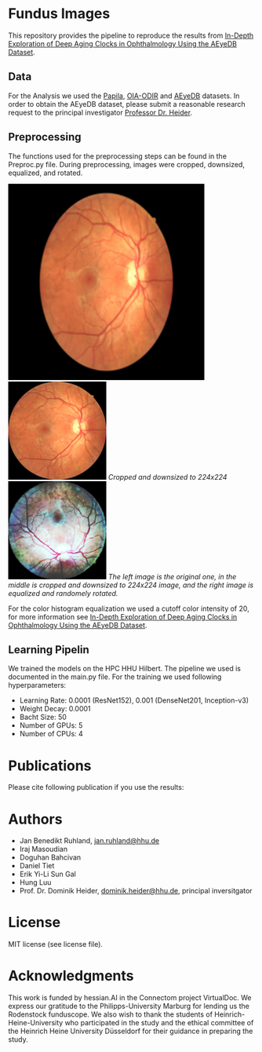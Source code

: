 # Fundus Images
This repository provides the pipeline to reproduce the results from [In-Depth Exploration of Deep Aging Clocks in Ophthalmology Using the AEyeDB Dataset](TODO). 


## Data 
For the Analysis we used the [Papila](https://www.nature.com/articles/s41597-022-01388-1), [OIA-ODIR](https://link.springer.com/chapter/10.1007/978-3-030-71058-3_11) and [AEyeDB](TODO) datasets. In order to obtain the AEyeDB dataset, please submit a reasonable research request to the principal investigator [Professor Dr. Heider](https://heiderlab.de/).

## Preprocessing
The functions used for the preprocessing steps can be found in the Preproc.py file. During preprocessing, images were cropped, downsized, equalized, and rotated. 

<p float="left">
  <img src="res/t0.png" alt="original_image" width="400"/>
  <img src="res/t1.png" alt="cropped_image" width="200"/>
  <em>Cropped and downsized to 224x224 </em>
  <img src="res/t3.png" alt="equalized_image" width="200"/>
  <em>The left image is the original one, in the middle is cropped and downsized to 224x224 image, and the right image is equalized and randomely rotated.  </em>
</p>

For the color histogram equalization we used a cutoff color intensity of 20, for more information see [In-Depth Exploration of Deep Aging Clocks in Ophthalmology Using the AEyeDB Dataset](TODO).

## Learning Pipelin
We trained the models on the HPC HHU Hilbert. The pipeline we used is documented in the main.py file. For the training we used following hyperparameters:
   * Learning Rate: 0.0001 (ResNet152), 0.001 (DenseNet201, Inception-v3)
   * Weight Decay: 0.0001
   * Bacht Size: 50
   * Number of GPUs: 5
   * Number of CPUs: 4
   
# Publications
Please cite following publication if you use the results:

# Authors
   * Jan Benedikt Ruhland, jan.ruhland@hhu.de
   * Iraj Masoudian
   * Doguhan Bahcivan
   * Daniel Tiet
   * Erik Yi-Li Sun Gal
   * Hung Luu
   * Prof. Dr. Dominik Heider, dominik.heider@hhu.de, principal inversitgator
   
   
# License
MIT license (see license file). 

# Acknowledgments
This work is funded by hessian.AI in the Connectom project VirtualDoc.
We express our gratitude to the Philipps-University Marburg for lending us the Rodenstock funduscope. We also wish to thank the students of Heinrich-Heine-University who participated in the study and the ethical committee of the Heinrich Heine University Düsseldorf for their guidance in preparing the study. 
